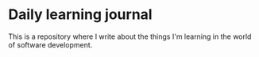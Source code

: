 # Daily learning journal

This is a repository where I write about the things I'm learning in the world of software development.

